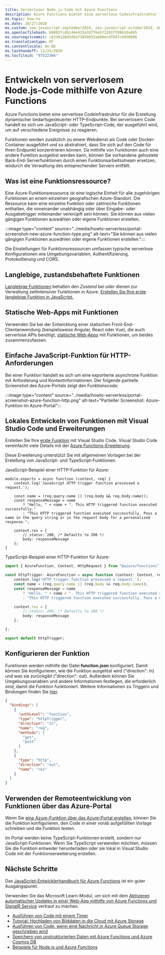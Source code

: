 ```yaml
---
title: Serverloser Node.js-Code mit Azure Functions
description: Azure Functions bietet eine serverlose Codeinfrastruktur für die Erstellung dynamischer bedarfsgesteuerter HTTP-Endpunkte.
ms.topic: how-to
ms.date: 10/27/2020
ms.custom: seo-javascript-september2019, seo-javascript-october2019, devx-track-js, contperf-fy21q2
ms.openlocfilehash: b90837cdb144e433a7d776e571291ff09610a845
ms.sourcegitcommit: c8330128d5d6a71859933a890ecdf047cb950996
ms.translationtype: HT
ms.contentlocale: de-DE
ms.lasthandoff: 12/15/2020
ms.locfileid: "97522306"
---
```

# <a name="use-azure-functions-to-develop-nodejs-serverless-code"></a>Entwickeln von serverlosem Node.js-Code mithilfe von Azure Functions

Azure Functions bietet eine serverlose Codeinfrastruktur für die Erstellung dynamischer bedarfsgesteuerter HTTP-Endpunkte. Bei serverlosem Code handelt es sich um JavaScript- oder TypeScript-Code, der ausgeführt wird, um auf verschiedene Ereignisse zu reagieren. 

Funktionen werden zusätzlich zu einem Webdienst als Code oder Docker-Container ausgeführt und so abstrahiert, dass Sie sich auf den Code für Ihren Endpunkt konzentrieren können. Da mithilfe von Funktionen auch eine andere Funktion ausgelöst werden kann, können Sie vorhandene gehostete Back-End-Serverfunktionen durch einen Funktionsarbeitsstream ersetzen, wodurch die Verwaltung des entsprechenden Servers entfällt. 

## <a name="what-is-a-function-resource"></a>Was ist eine Funktionsressource?

Eine Azure-Funktionsressource ist eine logische Einheit für alle zugehörigen Funktionen an einem einzelnen geografischen Azure-Standort. Die Ressource kann eine einzelne Funktion oder zahlreiche Funktionen enthalten, die voneinander unabhängig oder über Eingabe- oder Ausgabetrigger miteinander verknüpft sein können. Sie können aus vielen gängigen Funktionen auswählen oder eigene Funktionen erstellen.

:::image type="content" source="../media/howto-serverless/portal-screenshot-new-azure-function-type.png" alt-text="Sie können aus vielen gängigen Funktionen auswählen oder eigene Funktionen erstellen.":::

Die Einstellungen für Funktionsressourcen umfassen typische serverlose Konfigurationen wie Umgebungsvariablen, Authentifizierung, Protokollierung und CORS.  

## <a name="durable-stateful-functions"></a>Langlebige, zustandsbehaftete Funktionen 

[Langlebige Funktionen](/azure/azure-functions/durable/durable-functions-overview) behalten den *Zustand* bei oder dienen zur Verwaltung zeitintensiver Funktionen in Azure. [Erstellen Sie Ihre erste langlebige Funktion in JavaScript.](/azure/azure-functions/durable/quickstart-js-vscode)

## <a name="static-web-apps-include-functions"></a>Statische Web-Apps mit Funktionen 

Verwenden Sie bei der Entwicklung einer statischen Front-End-Clientanwendung (beispielsweise Angular, React oder Vue), die auch serverlose APIs benötigt, [statische Web-Apps](/azure/static-web-apps/getting-started?tabs=react) mit Funktionen, um beides zusammenzufassen. 

## <a name="a-simple-javascript-function-for-http-requests"></a>Einfache JavaScript-Funktion für HTTP-Anforderungen

Bei einer Funktion handelt es sich um eine exportierte asynchrone Funktion mit Anforderung und Kontextinformationen. Der folgende partielle Screenshot des Azure-Portals zeigt den Funktionscode: 

:::image type="content" source="../media/howto-serverless/portal-screenshot-azure-function-http.png" alt-text="Partieller Screenshot: Azure-Funktion im Azure-Portal":::

## <a name="develop-functions-locally-with-visual-studio-code-and-extensions"></a>Lokales Entwickeln von Funktionen mit Visual Studio Code und Erweiterungen

Erstellen Sie Ihre [erste Funktion](/azure/azure-functions/functions-create-first-function-vs-code) mit Visual Studio Code. Visual Studio Code vereinfacht viele Details mit der [Azure Functions-Erweiterung](https://marketplace.visualstudio.com/items?itemName=ms-azuretools.vscode-azurefunctions).

Diese Erweiterung unterstützt Sie mit allgemeinen Vorlagen bei der Erstellung von JavaScript- und TypeScript-Funktionen. 

JavaScript-Beispiel einer HTTP-Funktion für Azure: 

```nodejs
module.exports = async function (context, req) {
    context.log('JavaScript HTTP trigger function processed a request.');

    const name = (req.query.name || (req.body && req.body.name));
    const responseMessage = name
        ? "Hello, " + name + ". This HTTP triggered function executed successfully."
        : "This HTTP triggered function executed successfully. Pass a name in the query string or in the request body for a personalized response.";

    context.res = {
        // status: 200, /* Defaults to 200 */
        body: responseMessage
    };
}
```

TypeScript-Beispiel einer HTTP-Funktion für Azure: 

```typescript
import { AzureFunction, Context, HttpRequest } from "@azure/functions"

const httpTrigger: AzureFunction = async function (context: Context, req: HttpRequest): Promise<void> {
    context.log('HTTP trigger function processed a request.');
    const name = (req.query.name || (req.body && req.body.name));
    const responseMessage = name
        ? "Hello, " + name + ". This HTTP triggered function executed successfully."
        : "This HTTP triggered function executed successfully. Pass a name in the query string or in the request body for a personalized response.";

    context.res = {
        // status: 200, /* Defaults to 200 */
        body: responseMessage
    };

};

export default httpTrigger;
```

## <a name="configuring-the-function"></a>Konfigurieren der Funktion

Funktionen werden mithilfe der Datei **function.json** konfiguriert. Damit können Sie konfigurieren, wie die Funktion ausgelöst wird ("direction": in) und was sie zurückgibt ("direction": out). Außerdem können Sie Umgebungsvariablen und andere Informationen festlegen, die erforderlich sind, damit die Funktion funktioniert. Weitere Informationen zu Triggern und Bindungen finden Sie [hier](/azure/azure-functions/functions-triggers-bindings?tabs=javascript.md). 

```json
{
  "bindings": [
    {
      "authLevel": "function",
      "type": "httpTrigger",
      "direction": "in",
      "name": "req",
      "methods": [
        "get",
        "post"
      ]
    },
    {
      "type": "http",
      "direction": "out",
      "name": "res"
    }
  ]
}
```

## <a name="develop-functions-remotely-using-the-azure-portal"></a>Verwenden der Remoteentwicklung von Funktionen über das Azure-Portal

Wenn Sie [eine Azure-Funktion über das Azure-Portal erstellen](https://ms.portal.azure.com/#create/Microsoft.FunctionApp), können Sie die Funktion konfigurieren, den Code in einer vorab aufgefüllten Vorlage schreiben und die Funktion testen. 

Im Portal werden keine TypeScript-Funktionen erstellt, sondern nur JavaScript-Funktionen. Wenn Sie TypeScript verwenden möchten, müssen Sie die Funktion entweder herunterladen oder sie lokal in Visual Studio Code mit der Funktionserweiterung erstellen. 

## <a name="next-steps"></a>Nächste Schritte

Das [JavaScript-Entwicklerhandbuch für Azure Functions](/azure/azure-functions/functions-reference-node) ist ein guter Ausgangspunkt. 

Verwenden Sie das Microsoft Learn-Modul, um sich mit dem [Aktivieren automatischer Updates in einer Web-App mithilfe von Azure Functions und SignalR Service](/learn/modules/automatic-update-of-a-webapp-using-azure-functions-and-signalr/) vertraut zu machen.

* [Ausführen von Code mit einem Timer](/azure/azure-functions/functions-create-scheduled-function)
* [Tutorial: Hochladen von Bilddaten in die Cloud mit Azure Storage](/azure/storage/blobs/storage-upload-process-images?tabs=nodejsv10)
* [Ausführen von Code, wenn eine Nachricht in Azure Queue Storage geschrieben wird](/azure/azure-functions/functions-create-storage-queue-triggered-function)
* [Speichern von unstrukturierten Daten mit Azure Functions und Azure Cosmos DB](/azure/azure-functions/functions-integrate-store-unstructured-data-cosmosdb?tabs=javascript)
* [Beispiele für Node.js und Azure Functions](/samples/browse/?languages=javascript%2Cnodejs&products=azure-functions)
